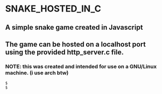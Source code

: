 # SNAKE_HOSTED_IN_C

## A simple snake game created in Javascript <br>
## The game can be hosted on a localhost port using the provided http_server.c file.

### NOTE: this was created and intended for use on a GNU/Linux machine. (i use arch btw)

```
$
$ 
```
